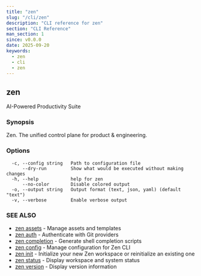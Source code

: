 ```yaml
---
title: "zen"
slug: "/cli/zen"
description: "CLI reference for zen"
section: "CLI Reference"
man_section: 1
since: v0.0.0
date: 2025-09-20
keywords:
  - zen
  - cli
  - zen
---
```


## zen

AI-Powered Productivity Suite

### Synopsis

Zen. The unified control plane for product & engineering.

### Options

```
  -c, --config string   Path to configuration file
      --dry-run         Show what would be executed without making changes
  -h, --help            help for zen
      --no-color        Disable colored output
  -o, --output string   Output format (text, json, yaml) (default "text")
  -v, --verbose         Enable verbose output
```

### SEE ALSO

* [zen assets](zen-assets.md.md)	 - Manage assets and templates
* [zen auth](zen-auth.md.md)	 - Authenticate with Git providers
* [zen completion](zen-completion.md.md)	 - Generate shell completion scripts
* [zen config](zen-config.md.md)	 - Manage configuration for Zen CLI
* [zen init](zen-init.md.md)	 - Initialize your new Zen workspace or reinitialize an existing one
* [zen status](zen-status.md.md)	 - Display workspace and system status
* [zen version](zen-version.md.md)	 - Display version information

